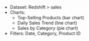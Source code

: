 - Dataset: Redshift > sales
- Charts:
  - Top-Selling Products (bar chart)
  - Daily Sales Trend (line chart)
  - Sales by Category (pie chart)
- Filters: Date, Category, Product ID
